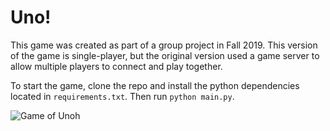 # Uno!

This game was created as part of a group project in Fall 2019. This version
of the game is single-player, but the original version used a game server to
allow multiple players to connect and play together.

To start the game, clone the repo and install the python dependencies located in `requirements.txt`. Then run `python main.py`.

<img src='https://github.com/Thomas-McKanna/Uno-Python/raw/SINGLE_PLAYER/uno.gif' title='Video Walkthrough' width='' alt='Game of Unoh' />

